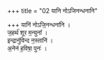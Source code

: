 +++
title = "02 यानि नोऽजिनन्धनानि"

+++
यानि॑ नोऽजि॒नन्धना॑नि ।  
ज॒हर्थ॑ शूर म॒न्युना᳚ ।  
इन्द्रानु॑विन्द न॒स्तानि॑ ।  
अ॒नेन॑ ह॒विषा॒ पुनः॑ ।  
